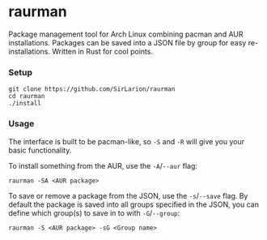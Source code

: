 # raurman
Package management tool for Arch Linux combining pacman and AUR installations.
Packages can be saved into a JSON file by group for easy re-installations.
Written in Rust for cool points.

### Setup

```
git clone https://github.com/SirLarion/raurman
cd raurman
./install
```

### Usage

The interface is built to be pacman-like, so `-S` and `-R` will give you your
basic functionality.

To install something from the AUR, use the `-A`/`--aur` flag:

```
raurman -SA <AUR package>
```

To save or remove a package from the JSON, use the `-s`/`--save` flag. By
default the package is saved into all groups specified in the JSON, you can
define which group(s) to save in to with `-G`/`--group`:

```
raurman -S <AUR package> -sG <Group name>
```
